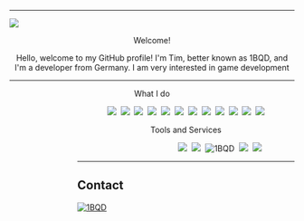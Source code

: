 <hr/>

[![](https://visitcount.itsvg.in/api?id=1BQD&label=Views&color=6&icon=6&pretty=false)](https://github.com/1BQD) <br/>

<p align="center">Welcome!</p>
<p align="center">Hello, welcome to my GitHub profile! I'm Tim, better known as 1BQD, and I'm a developer from Germany. I am very interested in game development</p>

<hr/>
</dl></dd></dl></dl></dd></dl></dl></dd></dl>
<p align="center">What I do</p>
<dl><dd><dl><dl><dd><dl><dl><dd><dl>
<p align="center"><img src="https://img.shields.io/badge/java-%23ED8B00.svg?style=for-the-badge&logo=openjdk&logoColor=white">&nbsp&nbsp<img src="https://img.shields.io/badge/Gradle-02303A.svg?style=for-the-badge&logo=Gradle&logoColor=white">&nbsp&nbsp<img src="https://img.shields.io/badge/Maven-02303A.svg?style=for-the-badge&logo=Maven&logoColor=white">&nbsp&nbsp<img src="https://img.shields.io/badge/Spigot/Bukkit/Paper/BungeeCord-62B47A?style=for-the-badge&logo=minecraft&logoColor=white">&nbsp&nbsp<img src="https://img.shields.io/badge/Discord.js-%235865F2.svg?style=for-the-badge&logo=discord&logoColor=white">&nbsp&nbsp<img src="https://img.shields.io/badge/html5-%23E34F26.svg?style=for-the-badge&logo=html5&logoColor=white">&nbsp&nbsp<img src="https://img.shields.io/badge/javascript-%23323330.svg?style=for-the-badge&logo=javascript&logoColor=%23F7DF1E">&nbsp&nbsp<img src="https://img.shields.io/badge/css3-%231572B6.svg?style=for-the-badge&logo=css3&logoColor=white">&nbsp&nbsp<img src="https://img.shields.io/badge/node.js-6DA55F?style=for-the-badge&logo=node.js&logoColor=white">&nbsp&nbsp<img src="https://img.shields.io/badge/Python-%231572B6.svg?style=for-the-badge&logo=Python&logoColor=white">&nbsp&nbsp<img src="https://img.shields.io/badge/SQL_DB-003545?style=for-the-badge&logo=mariadb&logoColor=white">&nbsp&nbsp<img src="https://img.shields.io/badge/MySQL-003545?style=for-the-badge&logo=MySQL&logoColor=white"></p>

<p align="center">Tools and Services</p>
<dl><dd><dl><dl><dd><dl><dl><dd><dl>
<p align="center"><img src="https://img.shields.io/badge/IntelliJIDEA-E4219A.svg?style=for-the-badge&logo=intellij-idea&logoColor=white">&nbsp&nbsp<img src="https://img.shields.io/badge/webstorm-BA1DCD?style=for-the-badge&logo=webstorm&logoColor=white&color=black">&nbsp&nbsp<img alt="1BQD" float="left" src="https://img.shields.io/badge/Discord-1BQD-%235865F2.svg?style=for-the-badge&logo=discord&logoColor=white">&nbsp&nbsp<img src="https://img.shields.io/badge/VIM-%2311AB00.svg?style=for-the-badge&logo=vim&logoColor=white">&nbsp&nbsp<img src="https://img.shields.io/badge/github-%23121011.svg?style=for-the-badge&logo=github&logoColor=white"></p>
</dl></dd></dl></dl></dd></dl></dl></dd></dl>

<hr/>
<h2>Contact</h2>
<a href="https://discord.com/users/702846858548084736" target="_blank"><img alt="1BQD" float="left" src="https://img.shields.io/badge/Discord-1BQD-%235865F2.svg?style=for-the-badge&logo=discord&logoColor=white"></a>
<br/>


  <h2 dir="auto"></h2>
</details>
